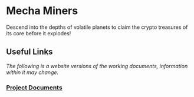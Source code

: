 # Mecha Miners
Descend into the depths of volatile planets to claim the crypto treasures of its core before it explodes!

## Useful Links
*The following is a website versions of the working documents, information within it may change.*

### [Project Documents](https://michaelrryan.notion.site/Mecha-Miners-1e9e656ad8a241e391d246cf87fcba3b)
